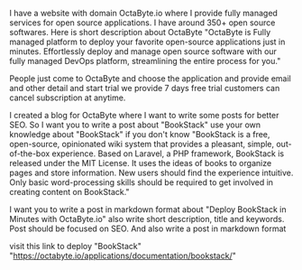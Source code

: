 I have a website with domain OctaByte.io where I provide fully managed services for open source applications. I have around 350+ open source softwares. Here is short description about OctaByte "OctaByte is Fully managed platform to deploy your favorite open-source applications just in minutes. Effortlessly deploy and manage open source software with our fully managed DevOps platform, streamlining the entire process for you."

People just come to OctaByte and choose the application and provide email and other detail and start trial we provide 7 days free trial customers can cancel subscription at anytime.

I created a blog for OctaByte where I want to write some posts for better SEO. So I want you to write a post about "BookStack" use your own knowledge about "BookStack" if you don't know "BookStack is a free, open-source, opinionated wiki system that provides a pleasant, simple, out-of-the-box experience. Based on Laravel, a PHP framework, BookStack is released under the MIT License. It uses the ideas of books to organize pages and store information. New users should find the experience intuitive. Only basic word-processing skills should be required to get involved in creating content on BookStack."

I want you to write a post in markdown format about "Deploy BookStack in Minutes with OctaByte.io" also write short description, title and keywords. Post should be focused on SEO. And also write a post in markdown format

visit this link to deploy "BookStack" "https://octabyte.io/applications/documentation/bookstack/"